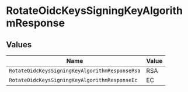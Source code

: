 # RotateOidcKeysSigningKeyAlgorithmResponse


## Values

| Name                                           | Value                                          |
| ---------------------------------------------- | ---------------------------------------------- |
| `RotateOidcKeysSigningKeyAlgorithmResponseRsa` | RSA                                            |
| `RotateOidcKeysSigningKeyAlgorithmResponseEc`  | EC                                             |